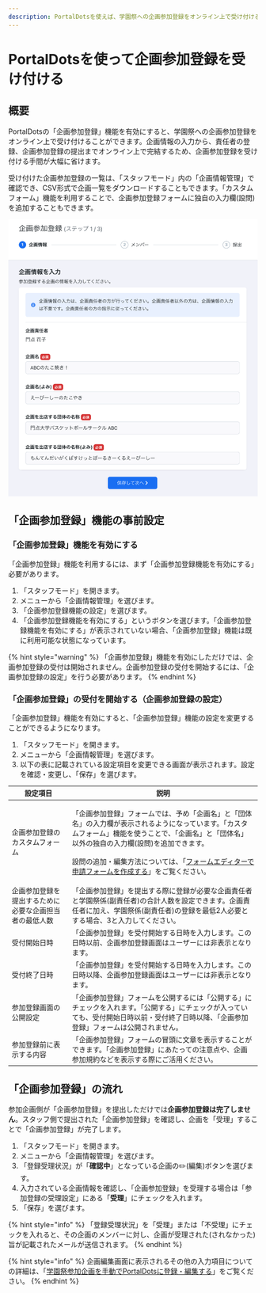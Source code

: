 ```yaml
---
description: PortalDotsを使えば、学園祭への企画参加登録をオンライン上で受け付けることができます。
---
```


# PortalDotsを使って企画参加登録を受け付ける

## 概要 <a href="#gai-yao" id="gai-yao"></a>

PortalDotsの「企画参加登録」機能を有効にすると、学園祭への企画参加登録をオンライン上で受け付けることができます。企画情報の入力から、責任者の登録、企画参加登録の提出までオンライン上で完結するため、企画参加登録を受け付ける手間が大幅に省けます。

受け付けた企画参加登録の一覧は、「スタッフモード」内の「企画情報管理」で確認でき、CSV形式で企画一覧をダウンロードすることもできます。「カスタムフォーム」機能を利用することで、企画参加登録フォームに独自の入力欄(設問)を追加することもできます。

![企画参加登録フォーム](<../.gitbook/assets/image (11).png>)

## 「企画参加登録」機能の事前設定 <a href="#no" id="no"></a>

### 「企画参加登録」機能を有効にする <a href="#wonisuru" id="wonisuru"></a>

「企画参加登録」機能を利用するには、まず「企画参加登録機能を有効にする」必要があります。

1. 「スタッフモード」を開きます。
2. メニューから「企画情報管理」を選びます。
3. 「企画参加登録機能の設定」を選びます。
4. 「企画参加登録機能を有効にする」というボタンを選びます。「企画参加登録機能を有効にする」が表示されていない場合、「企画参加登録」機能は既に利用可能な状態になっています。

{% hint style="warning" %}
「企画参加登録」機能を有効にしただけでは、企画参加登録の受付は開始されません。企画参加登録の受付を開始するには、「企画参加登録の設定」を行う必要があります。
{% endhint %}

### 「企画参加登録」の受付を開始する（企画参加登録の設定） <a href="#nowosuruno" id="nowosuruno"></a>

「企画参加登録」機能を有効にすると、「企画参加登録」機能の設定を変更することができるようになります。

1. 「スタッフモード」を開きます。
2. メニューから「企画情報管理」を選びます。
3. 以下の表に記載されている設定項目を変更できる画面が表示されます。設定を確認・変更し、「保存」を選びます。

| 設定項目                        | 説明                                                                                                                                                                                                         |
| --------------------------- | ---------------------------------------------------------------------------------------------------------------------------------------------------------------------------------------------------------- |
| 企画参加登録のカスタムフォーム             | <p>「企画参加登録」フォームでは、予め「企画名」と「団体名」の入力欄が表示されるようになっています。「カスタムフォーム」機能を使うことで、「企画名」と「団体名」以外の独自の入力欄(設問)を追加できます。<br><br>設問の追加・編集方法については、「<a href="../advanced/form-editor.md">フォームエディターで申請フォームを作成する</a>」をご覧ください。</p> |
| 企画参加登録を提出するために必要な企画担当者の最低人数 | 「企画参加登録」を提出する際に登録が必要な企画責任者と学園祭係(副責任者)の合計人数を設定できます。企画責任者に加え、学園祭係(副責任者)の登録を最低2人必要とする場合、3と入力してください。                                                                                                           |
| 受付開始日時                      | 「企画参加登録」を受付開始する日時を入力します。この日時以前、企画参加登録画面はユーザーには非表示となります。                                                                                                                                                    |
| 受付終了日時                      | 「企画参加登録」を受付開始する日時を入力します。この日時以降、企画参加登録画面はユーザーには非表示となります。                                                                                                                                                    |
| 参加登録画面の公開設定                 | 「企画参加登録」フォームを公開するには「公開する」にチェックを入れます。「公開する」にチェックが入っていても、受付開始日時以前・受付終了日時以降、「企画参加登録」フォームは公開されません。                                                                                                             |
| 参加登録前に表示する内容                | 「企画参加登録」フォームの冒頭に文章を表示することができます。「企画参加登録」にあたっての注意点や、企画参加規約などを表示する際にご活用ください。                                                                                                                                  |

## 「企画参加登録」の流れ <a href="#nore" id="nore"></a>

参加企画側が「企画参加登録」を提出しただけでは**企画参加登録は完了しません**。スタッフ側で提出された「企画参加登録」を確認し、企画を「受理」することで「企画参加登録」が完了します。

1. 「スタッフモード」を開きます。
2. メニューから「企画情報管理」を選びます。
3. 「登録受理状況」が「**確認中**」となっている企画の✏️(編集)ボタンを選びます。
4. 入力されている企画情報を確認し、「企画参加登録」を受理する場合は「参加登録の受理設定」にある「**受理**」にチェックを入れます。
5. 「保存」を選びます。

{% hint style="info" %}
「登録受理状況」を「受理」または「不受理」にチェックを入れると、その企画のメンバーに対し、企画が受理された(されなかった)旨が記載されたメールが送信されます。
{% endhint %}

{% hint style="info" %}
企画編集画面に表示されるその他の入力項目についての詳細は、「[学園祭参加企画を手動でPortalDotsに登録・編集する](../advanced/manual-circle-registration.md#no)」をご覧ください。
{% endhint %}
